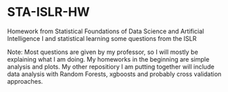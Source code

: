 # STA-ISLR-HW
Homework from Statistical Foundations of Data Science and Artificial Intelligence I and statistical learning some questions from the ISLR  

Note: Most questions are given by my professor, so I will mostly be explaining what I am doing. My homeworks in the beginning are simple analysis and plots. My other repositiory I am putting together will include data analysis with Random Forests, xgboosts and probably cross validation approaches. 
